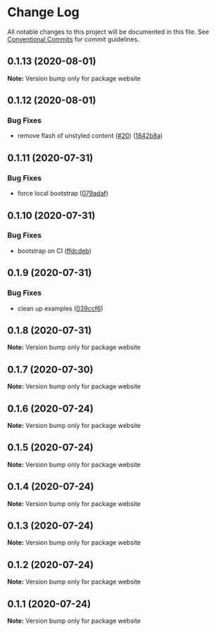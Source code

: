 # Change Log

All notable changes to this project will be documented in this file.
See [Conventional Commits](https://conventionalcommits.org) for commit guidelines.

## 0.1.13 (2020-08-01)

**Note:** Version bump only for package website





## 0.1.12 (2020-08-01)


### Bug Fixes

* remove flash of unstyled content ([#20](https://github.com/ertrzyiks/graph-utils/issues/20)) ([1842b8a](https://github.com/ertrzyiks/graph-utils/commit/1842b8ac48c0512135ae8d05b3e8a21eab1aa363))





## 0.1.11 (2020-07-31)


### Bug Fixes

* force local bootstrap ([079adaf](https://github.com/ertrzyiks/graph-utils/commit/079adaf23d76b0b2c210b913dd2e7d06da914780))





## 0.1.10 (2020-07-31)


### Bug Fixes

* bootstrap on CI ([ffdcdeb](https://github.com/ertrzyiks/graph-utils/commit/ffdcdeb4d5d852349b0599270983007964899783))





## 0.1.9 (2020-07-31)


### Bug Fixes

* clean up examples ([039ccf6](https://github.com/ertrzyiks/graph-utils/commit/039ccf6c2207e5ba153b5dc78074646500c5c9da))





## 0.1.8 (2020-07-31)

**Note:** Version bump only for package website





## 0.1.7 (2020-07-30)

**Note:** Version bump only for package website





## 0.1.6 (2020-07-24)

**Note:** Version bump only for package website





## 0.1.5 (2020-07-24)

**Note:** Version bump only for package website





## 0.1.4 (2020-07-24)

**Note:** Version bump only for package website





## 0.1.3 (2020-07-24)

**Note:** Version bump only for package website





## 0.1.2 (2020-07-24)

**Note:** Version bump only for package website





## 0.1.1 (2020-07-24)

**Note:** Version bump only for package website
